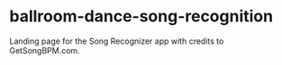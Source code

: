 # ballroom-dance-song-recognition
Landing page for the Song Recognizer app with credits to GetSongBPM.com.
